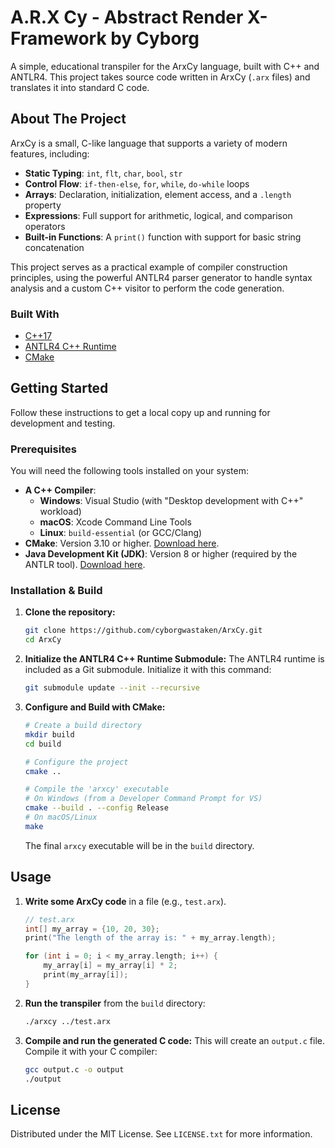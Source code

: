 # A.R.X Cy - Abstract Render X-Framework by Cyborg

A simple, educational transpiler for the ArxCy language, built with C++ and ANTLR4. This project takes source code written in ArxCy (`.arx` files) and translates it into standard C code.

## About The Project

ArxCy is a small, C-like language that supports a variety of modern features, including:
* **Static Typing**: `int`, `flt`, `char`, `bool`, `str`
* **Control Flow**: `if-then-else`, `for`, `while`, `do-while` loops
* **Arrays**: Declaration, initialization, element access, and a `.length` property
* **Expressions**: Full support for arithmetic, logical, and comparison operators
* **Built-in Functions**: A `print()` function with support for basic string concatenation

This project serves as a practical example of compiler construction principles, using the powerful ANTLR4 parser generator to handle syntax analysis and a custom C++ visitor to perform the code generation.

### Built With
* [C++17](https://isocpp.org/)
* [ANTLR4 C++ Runtime](https://github.com/antlr/antlr4/tree/master/runtime/Cpp)
* [CMake](https://cmake.org/)

## Getting Started

Follow these instructions to get a local copy up and running for development and testing.

### Prerequisites

You will need the following tools installed on your system:
* **A C++ Compiler**:
    * **Windows**: Visual Studio (with "Desktop development with C++" workload)
    * **macOS**: Xcode Command Line Tools
    * **Linux**: `build-essential` (or GCC/Clang)
* **CMake**: Version 3.10 or higher. [Download here](https://cmake.org/download/).
* **Java Development Kit (JDK)**: Version 8 or higher (required by the ANTLR tool). [Download here](https://adoptium.net/).

### Installation & Build

1.  **Clone the repository:**
    ```sh
    git clone https://github.com/cyborgwastaken/ArxCy.git
    cd ArxCy
    ```

2.  **Initialize the ANTLR4 C++ Runtime Submodule:**
    The ANTLR4 runtime is included as a Git submodule. Initialize it with this command:
    ```sh
    git submodule update --init --recursive
    ```

3.  **Configure and Build with CMake:**
    ```sh
    # Create a build directory
    mkdir build
    cd build

    # Configure the project
    cmake ..

    # Compile the 'arxcy' executable
    # On Windows (from a Developer Command Prompt for VS)
    cmake --build . --config Release
    # On macOS/Linux
    make
    ```
    The final `arxcy` executable will be in the `build` directory.

## Usage

1.  **Write some ArxCy code** in a file (e.g., `test.arx`).
    ```cpp
    // test.arx
    int[] my_array = {10, 20, 30};
    print("The length of the array is: " + my_array.length);

    for (int i = 0; i < my_array.length; i++) {
        my_array[i] = my_array[i] * 2;
        print(my_array[i]);
    }
    ```

2.  **Run the transpiler** from the `build` directory:
    ```sh
    ./arxcy ../test.arx
    ```

3.  **Compile and run the generated C code:**
    This will create an `output.c` file. Compile it with your C compiler:
    ```sh
    gcc output.c -o output
    ./output
    ```

## License

Distributed under the MIT License. See `LICENSE.txt` for more information.